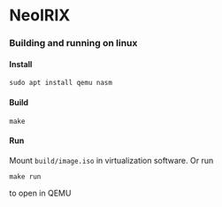 # NeoIRIX
### Building and running on linux
#### Install 
    sudo apt install qemu nasm

#### Build
    make

#### Run
Mount `build/image.iso` in virtualization software.
Or run

    make run

to open in QEMU

